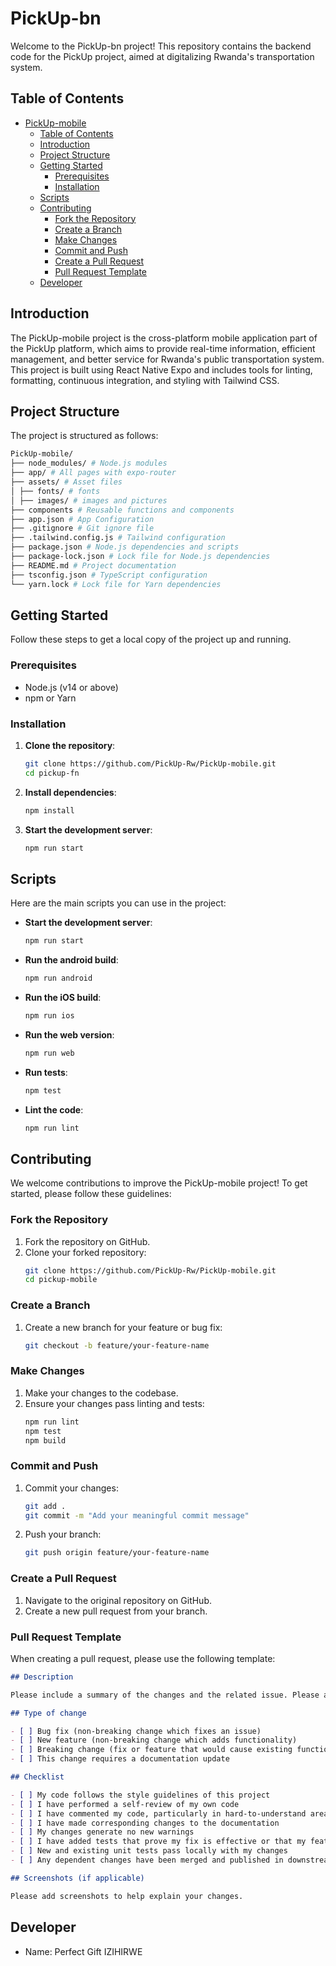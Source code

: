 # PickUp-bn

Welcome to the PickUp-bn project! This repository contains the backend code for the PickUp project, aimed at digitalizing Rwanda's transportation system.

## Table of Contents

- [PickUp-mobile](#pickup-mobile)
  - [Table of Contents](#table-of-contents)
  - [Introduction](#introduction)
  - [Project Structure](#project-structure)
  - [Getting Started](#getting-started)
    - [Prerequisites](#prerequisites)
    - [Installation](#installation)
  - [Scripts](#scripts)
  - [Contributing](#contributing)
    - [Fork the Repository](#fork-the-repository)
    - [Create a Branch](#create-a-branch)
    - [Make Changes](#make-changes)
    - [Commit and Push](#commit-and-push)
    - [Create a Pull Request](#create-a-pull-request)
    - [Pull Request Template](#pull-request-template)
  - [Developer](#developer)

## Introduction

The PickUp-mobile project is the cross-platform mobile application part of the PickUp platform, which aims to provide real-time information, efficient management, and better service for Rwanda's public transportation system. This project is built using React Native Expo and includes tools for linting, formatting, continuous integration, and styling with Tailwind CSS.

## Project Structure

The project is structured as follows:

```bash
PickUp-mobile/
├── node_modules/ # Node.js modules
├── app/ # All pages with expo-router
├── assets/ # Asset files
│ ├── fonts/ # fonts
│ ├── images/ # images and pictures
├── components # Reusable functions and components
├── app.json # App Configuration
├── .gitignore # Git ignore file
├── .tailwind.config.js # Tailwind configuration
├── package.json # Node.js dependencies and scripts
├── package-lock.json # Lock file for Node.js dependencies
├── README.md # Project documentation
├── tsconfig.json # TypeScript configuration
└── yarn.lock # Lock file for Yarn dependencies
```

## Getting Started

Follow these steps to get a local copy of the project up and running.

### Prerequisites

- Node.js (v14 or above)
- npm or Yarn

### Installation

1. **Clone the repository**:

   ```bash
   git clone https://github.com/PickUp-Rw/PickUp-mobile.git
   cd pickup-fn
   ```

2. **Install dependencies**:

   ```bash
   npm install
   ```

3. **Start the development server**:
   ```bash
   npm run start
   ```

## Scripts

Here are the main scripts you can use in the project:

- **Start the development server**:

  ```bash
  npm run start
  ```

- **Run the android build**:

  ```bash
  npm run android
  ```

- **Run the iOS build**:

  ```bash
  npm run ios
  ```

- **Run the web version**:

  ```bash
  npm run web
  ```

- **Run tests**:

  ```bash
  npm test
  ```

- **Lint the code**:

  ```bash
  npm run lint
  ```

## Contributing

We welcome contributions to improve the PickUp-mobile project! To get started, please follow these guidelines:

### Fork the Repository

1. Fork the repository on GitHub.
2. Clone your forked repository:
   ```bash
   git clone https://github.com/PickUp-Rw/PickUp-mobile.git
   cd pickup-mobile
   ```

### Create a Branch

1. Create a new branch for your feature or bug fix:
   ```bash
   git checkout -b feature/your-feature-name
   ```

### Make Changes

1. Make your changes to the codebase.
2. Ensure your changes pass linting and tests:
   ```bash
   npm run lint
   npm test
   npm build
   ```

### Commit and Push

1. Commit your changes:
   ```bash
   git add .
   git commit -m "Add your meaningful commit message"
   ```
2. Push your branch:
   ```bash
   git push origin feature/your-feature-name
   ```

### Create a Pull Request

1. Navigate to the original repository on GitHub.
2. Create a new pull request from your branch.

### Pull Request Template

When creating a pull request, please use the following template:

```markdown
## Description

Please include a summary of the changes and the related issue. Please also include relevant motivation and context.

## Type of change

- [ ] Bug fix (non-breaking change which fixes an issue)
- [ ] New feature (non-breaking change which adds functionality)
- [ ] Breaking change (fix or feature that would cause existing functionality to not work as expected)
- [ ] This change requires a documentation update

## Checklist

- [ ] My code follows the style guidelines of this project
- [ ] I have performed a self-review of my own code
- [ ] I have commented my code, particularly in hard-to-understand areas
- [ ] I have made corresponding changes to the documentation
- [ ] My changes generate no new warnings
- [ ] I have added tests that prove my fix is effective or that my feature works
- [ ] New and existing unit tests pass locally with my changes
- [ ] Any dependent changes have been merged and published in downstream modules

## Screenshots (if applicable)

Please add screenshots to help explain your changes.
```

## Developer

- Name: Perfect Gift IZIHIRWE
